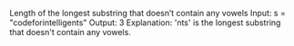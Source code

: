 Length of the longest substring that doesn’t contain any vowels
Input: s = "codeforintelligents"
Output: 3
Explanation: 'nts' is the longest substring that doesn't contain any vowels.